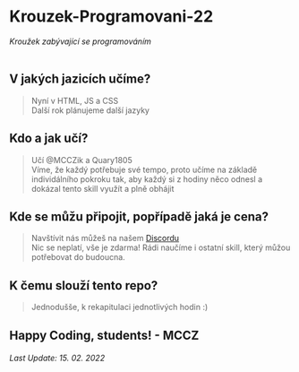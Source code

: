# Krouzek-Programovani-22
*Kroužek zabývající se programováním*<br>
<br>
## V jakých jazicích učíme?
> Nyní v HTML, JS a CSS <br>
> Další rok plánujeme další jazyky<br>

## Kdo a jak učí?
> Učí @MCCZik a Quary1805<br>
> Víme, že každý potřebuje své tempo, proto učíme na základě individálního pokroku tak, aby každý si z hodiny něco odnesl a dokázal tento skill využít a plně obhájit<br>

## Kde se můžu připojit, popřípadě jaká je cena?
> Navštívit nás můžeš na našem [Discordu](https://discord.gg/pD2fgPs)<br>
> Nic se neplatí, vše je zdarma! Rádi naučíme i ostatní skill, který můžou potřebovat do budoucna.<br>

## K čemu slouží tento repo?
> Jednodušše, k rekapitulaci jednotlivých hodin :)<br>

## Happy Coding, students! - MCCZ
###### Last Update: 15. 02. 2022
